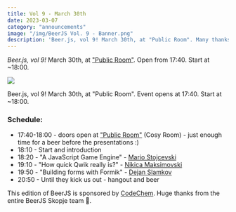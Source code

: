 ```yaml
---
title: Vol 9 - March 30th
date: 2023-03-07
category: "announcements"
image: "/img/BeerJS Vol. 9 - Banner.png"
description: 'Beer.js, vol 9! March 30th, at "Public Room". Many thanks to CodeChem for their support!'
---
```


_Beer.js, vol 9!_ March 30th, at ["Public Room"](https://www.facebook.com/publicroomskopje/). Open from 17:40. Start at
~18:00.

<img src="/img/BeerJS Vol. 9 - Banner.png" />

Beer.js, vol 9! March 30th, at "Public Room". Event opens at 17:40. Start at ~18:00.

### Schedule:

- 17:40-18:00 - doors open at ["Public Room"](https://www.facebook.com/publicroomskopje/) (Cosy Room) - just enough time
  for a beer before the presentations :)
- 18:10 - Start and introduction
- 18:20 - "A JavaScript Game Engine" - [Mario Stojcevski](https://www.linkedin.com/in/mariostojcevski/)
- 19:10 - "How quick Qwik really is?" -
  [Nikica Maksimovski](https://www.linkedin.com/in/ACoAADMziPoBTCYKEcMJynl26gYDg3OdHVO4AI8)
- 19:50 - "Building forms with Formik" - [Dejan Slamkov](https://www.linkedin.com/in/dejan-slamkov)
- 20:50 - Until they kick us out - hangout and beer

This edition of BeerJS is sponsored by [CodeChem](https://codechem.com). Huge thanks from the entire BeerJS Skopje team
🍻.
